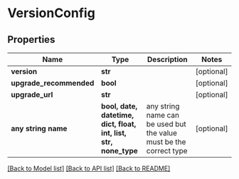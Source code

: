 # VersionConfig


## Properties
Name | Type | Description | Notes
------------ | ------------- | ------------- | -------------
**version** | **str** |  | [optional] 
**upgrade_recommended** | **bool** |  | [optional] 
**upgrade_url** | **str** |  | [optional] 
**any string name** | **bool, date, datetime, dict, float, int, list, str, none_type** | any string name can be used but the value must be the correct type | [optional]

[[Back to Model list]](../README.md#documentation-for-models) [[Back to API list]](../README.md#documentation-for-api-endpoints) [[Back to README]](../README.md)


